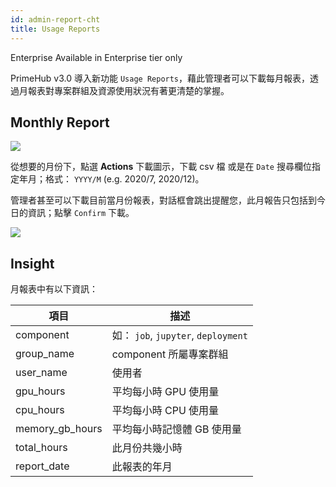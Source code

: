 ```yaml
---
id: admin-report-cht
title: Usage Reports
---
```


<div class="ee-only tooltip">Enterprise
  <span class="tooltiptext">Available in Enterprise tier only</span>
</div>

PrimeHub v3.0 導入新功能 `Usage Reports`，藉此管理者可以下載每月報表，透過月報表對專案群組及資源使用狀況有著更清楚的掌握。

## Monthly Report

![](assets/usage-list.png)

從想要的月份下，點選 **Actions** 下載圖示，下載 csv 檔 或是在 `Date` 搜尋欄位指定年月；格式： `YYYY/M` (e.g. 2020/7, 2020/12)。

管理者甚至可以下載目前當月份報表，對話框會跳出提醒您，此月報告只包括到今日的資訊；點擊 `Confirm` 下載。

![](assets/usage-popup.png)

## Insight

月報表中有以下資訊：

|項目|描述|
|-   |-          |
|component|如： `job`, `jupyter`, `deployment`|
|group_name|component 所屬專案群組|
|user_name|使用者|
|gpu_hours| 平均每小時 GPU 使用量|
|cpu_hours| 平均每小時 CPU 使用量|
|memory_gb_hours| 平均每小時記憶體 GB 使用量|
|total_hours| 此月份共幾小時|
|report_date| 此報表的年月|
